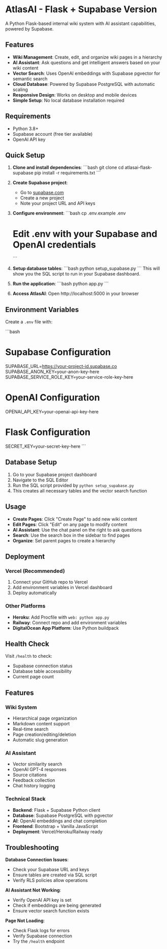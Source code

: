 # AtlasAI - Flask + Supabase Version

A Python Flask-based internal wiki system with AI assistant capabilities, powered by Supabase.

## Features

- **Wiki Management**: Create, edit, and organize wiki pages in a hierarchy
- **AI Assistant**: Ask questions and get intelligent answers based on your wiki content
- **Vector Search**: Uses OpenAI embeddings with Supabase pgvector for semantic search
- **Cloud Database**: Powered by Supabase PostgreSQL with automatic scaling
- **Responsive Design**: Works on desktop and mobile devices
- **Simple Setup**: No local database installation required

## Requirements

- Python 3.8+
- Supabase account (free tier available)
- OpenAI API key

## Quick Setup

1. **Clone and install dependencies**:
   \`\`\`bash
   git clone <your-repo>
   cd atlasai-flask-supabase
   pip install -r requirements.txt
   \`\`\`

2. **Create Supabase project**:
   - Go to [supabase.com](https://supabase.com)
   - Create a new project
   - Note your project URL and API keys

3. **Configure environment**:
   \`\`\`bash
   cp .env.example .env
   # Edit .env with your Supabase and OpenAI credentials
   \`\`\`

4. **Setup database tables**:
   \`\`\`bash
   python setup_supabase.py
   \`\`\`
   This will show you the SQL script to run in your Supabase dashboard.

5. **Run the application**:
   \`\`\`bash
   python app.py
   \`\`\`

6. **Access AtlasAI**:
   Open http://localhost:5000 in your browser

## Environment Variables

Create a `.env` file with:

\`\`\`bash
# Supabase Configuration
SUPABASE_URL=https://your-project-id.supabase.co
SUPABASE_ANON_KEY=your-anon-key-here
SUPABASE_SERVICE_ROLE_KEY=your-service-role-key-here

# OpenAI Configuration
OPENAI_API_KEY=your-openai-api-key-here

# Flask Configuration
SECRET_KEY=your-secret-key-here
\`\`\`

## Database Setup

1. Go to your Supabase project dashboard
2. Navigate to the SQL Editor
3. Run the SQL script provided by `python setup_supabase.py`
4. This creates all necessary tables and the vector search function

## Usage

- **Create Pages**: Click "Create Page" to add new wiki content
- **Edit Pages**: Click "Edit" on any page to modify content
- **AI Assistant**: Use the chat panel on the right to ask questions
- **Search**: Use the search box in the sidebar to find pages
- **Organize**: Set parent pages to create a hierarchy

## Deployment

### Vercel (Recommended)
1. Connect your GitHub repo to Vercel
2. Add environment variables in Vercel dashboard
3. Deploy automatically

### Other Platforms
- **Heroku**: Add Procfile with `web: python app.py`
- **Railway**: Connect repo and add environment variables
- **DigitalOcean App Platform**: Use Python buildpack

## Health Check

Visit `/health` to check:
- Supabase connection status
- Database table accessibility
- Current page count

## Features

### Wiki System
- Hierarchical page organization
- Markdown content support
- Real-time search
- Page creation/editing/deletion
- Automatic slug generation

### AI Assistant
- Vector similarity search
- OpenAI GPT-4 responses
- Source citations
- Feedback collection
- Chat history logging

### Technical Stack
- **Backend**: Flask + Supabase Python client
- **Database**: Supabase PostgreSQL with pgvector
- **AI**: OpenAI embeddings and chat completion
- **Frontend**: Bootstrap + Vanilla JavaScript
- **Deployment**: Vercel/Heroku/Railway ready

## Troubleshooting

**Database Connection Issues**:
- Check your Supabase URL and keys
- Ensure tables are created via SQL script
- Verify RLS policies allow operations

**AI Assistant Not Working**:
- Verify OpenAI API key is set
- Check if embeddings are being generated
- Ensure vector search function exists

**Page Not Loading**:
- Check Flask logs for errors
- Verify Supabase connection
- Try the `/health` endpoint

